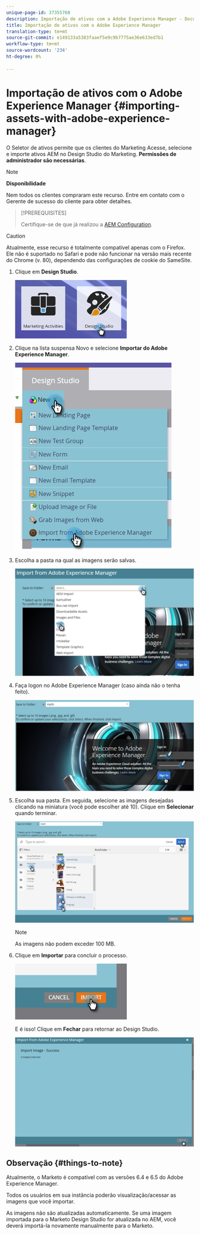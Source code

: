 ```yaml
---
unique-page-id: 37355768
description: Importação de ativos com a Adobe Experience Manager - Documentos do Marketing - Documentação do produto
title: Importação de ativos com o Adobe Experience Manager
translation-type: tm+mt
source-git-commit: e149133a5383faaef5e9c9b7775ae36e633ed7b1
workflow-type: tm+mt
source-wordcount: '234'
ht-degree: 0%

---
```



# Importação de ativos com o Adobe Experience Manager {#importing-assets-with-adobe-experience-manager}

O Seletor de ativos permite que os clientes do Marketing Acesse, selecione e importe ativos AEM no Design Studio do Marketing. **Permissões de administrador são necessárias**.

>[!NOTE]
>
>**Disponibilidade**
>
>Nem todos os clientes compraram este recurso. Entre em contato com o Gerente de sucesso do cliente para obter detalhes.

>[!PREREQUISITES]
>
>Certifique-se de que já realizou a [AEM Configuration](https://docs.marketo.com/x/FwPLAQ).

>[!CAUTION]
>
>Atualmente, esse recurso é totalmente compatível apenas com o Firefox. Ele não é suportado no Safari e pode não funcionar na versão mais recente do Chrome (v. 80), dependendo das configurações de cookie do SameSite.

1. Clique em **Design Studio**.

   ![](assets/one-1.png)

1. Clique na lista suspensa Novo e selecione **Importar do Adobe Experience Manager**.

   ![](assets/two-1.png)

1. Escolha a pasta na qual as imagens serão salvas.

   ![](assets/three-1.png)

1. Faça logon no Adobe Experience Manager (caso ainda não o tenha feito).

   ![](assets/four-1.png)

1. Escolha sua pasta. Em seguida, selecione as imagens desejadas clicando na miniatura (você pode escolher até 10). Clique em **Selecionar** quando terminar.

   ![](assets/five.png)

   >[!NOTE]
   >
   >As imagens não podem exceder 100 MB.

1. Clique em **Importar** para concluir o processo.

   ![](assets/six-1.png)

   E é isso! Clique em **Fechar** para retornar ao Design Studio.

   ![](assets/seven-1.png)

## Observação {#things-to-note}

Atualmente, o Marketo é compatível com as versões 6.4 e 6.5 do Adobe Experience Manager.

Todos os usuários em sua instância poderão visualização/acessar as imagens que você importar.

As imagens não são atualizadas automaticamente. Se uma imagem importada para o Marketo Design Studio for atualizada no AEM, você deverá importá-la novamente manualmente para o Marketo.
